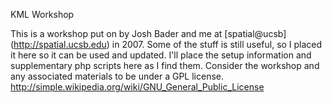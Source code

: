 KML Workshop

This is a workshop put on by Josh Bader and me at [spatial@ucsb] (http://spatial.ucsb.edu) in 2007. Some of the stuff is still useful, so I placed it here so it can be used and updated. I'll place the setup information and supplementary php scripts here as I find them. Consider the workshop and any associated materials to be under a GPL license. http://simple.wikipedia.org/wiki/GNU_General_Public_License
